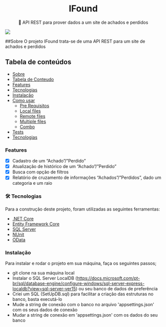 <h1 align="center">IFound</h1>
<p align="center">🚀 API REST para prover dados a um site de achados e perdidos</p>
<a href="https://accurate.com.br/">
<img  src="https://img.shields.io/static/v1?label=API&message=Accurate&color=7159c1&style=for-the-badge&logo=ghost"/> 
</a>

##Sobre
O projeto IFound trata-se de uma API REST para um site de achados e perdidos

## Tabela de conteúdos
<!--ts-->
   * [Sobre](#Sobre)
   * [Tabela de Conteudo](#tabela-de-conteudo)
   * [Features](#features)
   * [Tecnologias](#tecnologias)
   * [Instalação](#instalacao)
   * [Como usar](#como-usar)
      * [Pre Requisitos](#pre-requisitos)
      * [Local files](#local-files)
      * [Remote files](#remote-files)
      * [Multiple files](#multiple-files)
      * [Combo](#combo)
   * [Tests](#testes)
   * [Tecnologias](#tecnologias)
<!--te-->

### Features

- [x] Cadastro de um “Achado”/”Perdido”
- [x] Atualização de histórico de um “Achado”/”Perdido”
- [x] Busca com opção de filtros
- [x] Relatório de cruzamento de informações “Achados”/”Perdidos”, dado um categoria e um raio

### 🛠 Tecnologias

Para a construção deste projeto, foram utilizadas as seguintes ferramentas:

- [.NET Core](https://dotnet.microsoft.com/)
- [Entity Framework Core](https://docs.microsoft.com/pt-br/ef/core/)
- [SQL Server](https://www.microsoft.com/en-us/sql-server)
- [NUnit](https://nunit.org/)
- [OData](https://www.odata.org/)

### Instalação
Para instalar e rodar o projeto em sua máquina, faça os seguintes passos;
* git clone <url-do-repositorio> na sua máquina local
* Instalar o SQL Server LocalDB (https://docs.microsoft.com/pt-br/sql/database-engine/configure-windows/sql-server-express-localdb?view=sql-server-ver15) ou seu banco de dados de preferência
* Criei um SQL (SetUpDB.sql) para facilitar a criação das estruturas no banco, basta executá-lo
* Mude a string de conexão com o banco no arquivo 'appsettings.json' com os seus dados de conexão
* Mudar a string de conexão em 'appsettings.json' com os dados do seu banco
